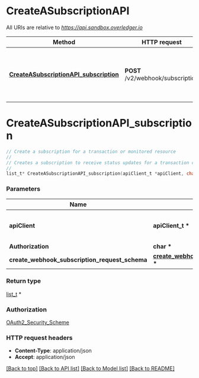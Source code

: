 # CreateASubscriptionAPI

All URIs are relative to *https://api.sandbox.overledger.io*

Method | HTTP request | Description
------------- | ------------- | -------------
[**CreateASubscriptionAPI_subscription**](CreateASubscriptionAPI.md#CreateASubscriptionAPI_subscription) | **POST** /v2/webhook/subscription | Create a subscription for a transaction or monitored resource 


# **CreateASubscriptionAPI_subscription**
```c
// Create a subscription for a transaction or monitored resource 
//
// Creates a subscription to receive status updates for a transaction created in Overledger, or to receive updates each time a transaction happens on the requested DLT for a resource (e.g. address) being monitored, to the requested callback URL.  Subscriptions are created using an Overledger Transaction ID or Resource Monitoring ID
//
list_t* CreateASubscriptionAPI_subscription(apiClient_t *apiClient, char * Authorization, create_webhook_subscription_request_schema_t * create_webhook_subscription_request_schema);
```

### Parameters
Name | Type | Description  | Notes
------------- | ------------- | ------------- | -------------
**apiClient** | **apiClient_t \*** | context containing the client configuration |
**Authorization** | **char \*** |  | 
**create_webhook_subscription_request_schema** | **[create_webhook_subscription_request_schema_t](create_webhook_subscription_request_schema.md) \*** |  | 

### Return type

[list_t](create_webhook_subscription_response_schema.md) *


### Authorization

[OAuth2_Security_Scheme](../README.md#OAuth2_Security_Scheme)

### HTTP request headers

 - **Content-Type**: application/json
 - **Accept**: application/json

[[Back to top]](#) [[Back to API list]](../README.md#documentation-for-api-endpoints) [[Back to Model list]](../README.md#documentation-for-models) [[Back to README]](../README.md)

